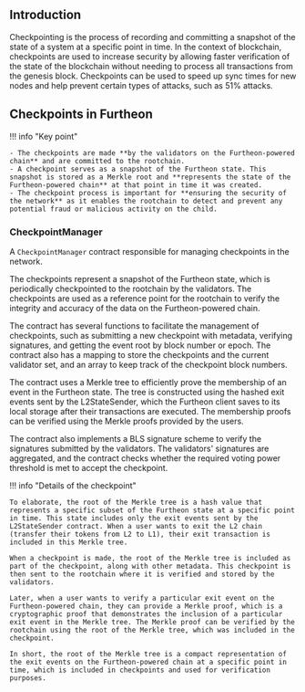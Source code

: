 
## Introduction

Checkpointing is the process of recording and committing a snapshot of the state of a system at a specific point in time. In the context of blockchain, checkpoints are used to increase security by allowing faster verification of the state of the blockchain without needing to process all transactions from the genesis block. Checkpoints can be used to speed up sync times for new nodes and help prevent certain types of attacks, such as 51% attacks.

## Checkpoints in Furtheon

!!! info "Key point"

    - The checkpoints are made **by the validators on the Furtheon-powered chain** and are committed to the rootchain.
    - A checkpoint serves as a snapshot of the Furtheon state. This snapshot is stored as a Merkle root and **represents the state of the Furtheon-powered chain** at that point in time it was created.
    - The checkpoint process is important for **ensuring the security of the network** as it enables the rootchain to detect and prevent any potential fraud or malicious activity on the child.


### CheckpointManager

A `CheckpointManager` contract responsible for managing checkpoints in the network.

The checkpoints represent a snapshot of the Furtheon state, which is periodically checkpointed to the rootchain by the validators. The checkpoints are used as a reference point for the rootchain to verify the integrity and accuracy of the data on the Furtheon-powered chain.

The contract has several functions to facilitate the management of checkpoints, such as submitting a new checkpoint with metadata, verifying signatures, and getting the event root by block number or epoch. The contract also has a mapping to store the checkpoints and the current validator set, and an array to keep track of the checkpoint block numbers.

The contract uses a Merkle tree to efficiently prove the membership of an event in the Furtheon state. The tree is constructed using the hashed exit events sent by the L2StateSender, which the Furtheon client saves to its local storage after their transactions are executed. The membership proofs can be verified using the Merkle proofs provided by the users.

The contract also implements a BLS signature scheme to verify the signatures submitted by the validators. The validators' signatures are aggregated, and the contract checks whether the required voting power threshold is met to accept the checkpoint.

!!! info "Details of the checkpoint"

    To elaborate, the root of the Merkle tree is a hash value that represents a specific subset of the Furtheon state at a specific point in time. This state includes only the exit events sent by the L2StateSender contract. When a user wants to exit the L2 chain (transfer their tokens from L2 to L1), their exit transaction is included in this Merkle tree.

    When a checkpoint is made, the root of the Merkle tree is included as part of the checkpoint, along with other metadata. This checkpoint is then sent to the rootchain where it is verified and stored by the validators.

    Later, when a user wants to verify a particular exit event on the Furtheon-powered chain, they can provide a Merkle proof, which is a cryptographic proof that demonstrates the inclusion of a particular exit event in the Merkle tree. The Merkle proof can be verified by the rootchain using the root of the Merkle tree, which was included in the checkpoint.

    In short, the root of the Merkle tree is a compact representation of the exit events on the Furtheon-powered chain at a specific point in time, which is included in checkpoints and used for verification purposes.
